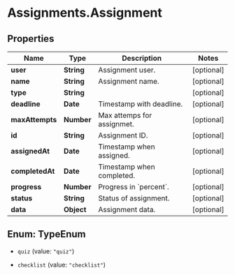 # Assignments.Assignment

## Properties

Name | Type | Description | Notes
------------ | ------------- | ------------- | -------------
**user** | **String** | Assignment user. | [optional] 
**name** | **String** | Assignment name. | [optional] 
**type** | **String** |  | [optional] 
**deadline** | **Date** | Timestamp with deadline. | [optional] 
**maxAttempts** | **Number** | Max attemps for assignmet. | [optional] 
**id** | **String** | Assignment ID. | [optional] 
**assignedAt** | **Date** | Timestamp when assigned. | [optional] 
**completedAt** | **Date** | Timestamp when completed. | [optional] 
**progress** | **Number** | Progress in &#x60;percent&#x60;. | [optional] 
**status** | **String** | Status of assignment. | [optional] 
**data** | **Object** | Assignment data. | [optional] 



## Enum: TypeEnum


* `quiz` (value: `"quiz"`)

* `checklist` (value: `"checklist"`)




